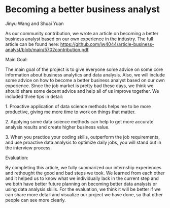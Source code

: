# Becoming a better business analyst

Jinyu Wang and Shuai Yuan

As our community contribution, we wrote an article on becoming a better business analyst based on our own experience in the industry. The full article can be found here: <https://github.com/jw4044/article-business-analyst/blob/main/5702contribution.pdf>

Main Goal:

The main goal of the project is to give everyone some advice on some core information about business analytics and data analysis. Also, we will include some advice on how to become a better business analyst based on our own experience. Since the job market is pretty bad these days, we think we should share some decent advice and help all of us improve together. We included three tips in detail:

1\. Proactive application of data science methods helps me to be more productive, giving me more time to work on things that matter.

2\. Applying some data science methods can help to get more accurate analysis results and create higher business value.

3\. When you practice your coding skills, outperform the job requirements, and use proactive data analysis to optimize daily jobs, you will stand out in the interview process.

Evaluation:

By completing this article, we fully summarized our internship experiences and rethought the good and bad steps we took. We learned from each other and it helped us to know what we individually lack in the current step and we both have better future planning on becoming better data analysts or using data analysis skills. For the evaluation, we think it will be better if we can share more detail and visualize our project we have done, so that other people can see more clearly.

